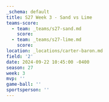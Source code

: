 ```yaml
---
_schema: default
title: S27 Week 3 - Sand vs Lime
teams-score:
  - team: _teams/s27-sand.md
    score:
  - team: _teams/s27-lime.md
    score:
location: _locations/carter-baron.md
field: '2'
date: 2024-09-22 10:45:00 -0400
season: 27
week: 3
mvp: ''
game-ball: ''
sportsperson: ''
---
```

